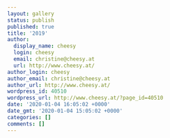 ```yaml
---
layout: gallery
status: publish
published: true
title: '2019'
author:
  display_name: cheesy
  login: cheesy
  email: christine@cheesy.at
  url: http://www.cheesy.at/
author_login: cheesy
author_email: christine@cheesy.at
author_url: http://www.cheesy.at/
wordpress_id: 40510
wordpress_url: http://www.cheesy.at/?page_id=40510
date: '2020-01-04 16:05:02 +0000'
date_gmt: '2020-01-04 15:05:02 +0000'
categories: []
comments: []
---
```

